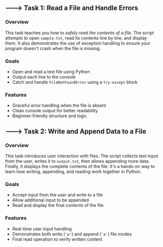 
## ---> Task 1: Read a File and Handle Errors

### Overview

This task teaches you how to *safely read the contents of a file*. The script attempts to open `sample.txt`, read its contents line by line, and display them. It also demonstrates the use of exception handling to ensure your program doesn't crash when the file is missing.

### Goals

- Open and read a text file using Python
- Output each line to the console
- Catch and handle `FileNotFoundError` using a `try-except` block

### Features

- Graceful error handling when the file is absent
- Clean console output for better readability
- Beginner-friendly structure and logic

## ---> Task 2: Write and Append Data to a File

### Overview

This task introduces user interaction with files. The script collects text input from the user, writes it to `output.txt`, then allows appending more data. Finally, it displays the complete contents of the file. It's a hands-on way to learn how writing, appending, and reading work together in Python.

### Goals

- Accept input from the user and write to a file
- Allow additional input to be appended
- Read and display the final contents of the file

### Features

- Real-time user input handling
- Demonstrates both write (`'w'`) and append (`'a'`) file modes
- Final read operation to verify written content
